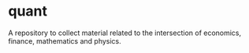 # quant
A repository to collect material related to the intersection of economics, finance, mathematics and physics.
